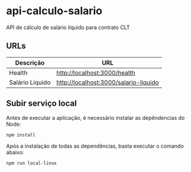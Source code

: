 # api-calculo-salario
API de cálculo de salário líquido para contrato CLT

## URLs

| Descrição | URL |
| ------ | ------ |
| Health | [http://localhost:3000/health](http://localhost:3000/health/) |
| Salário Líquido | [http://localhost:3000/salario-liquido](http://localhost:3000/salario-liquido) |


## Subir serviço local

Antes de executar a aplicação, é necessário instalar as depêndencias do Node:

```
npm install
```

Após a instalação de todas as dependências, basta executar o comando abaixo:

```
npm run local-linux
```

